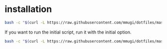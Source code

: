 # installation

``` bash
bash -c "$(curl -L https://raw.githubusercontent.com/mmugi/dotfiles/master/etc/vital.sh)"
```

If you want to run the initial script,
run it with the initial option.

``` bash
bash -c "$(curl -L https://raw.githubusercontent.com/mmugi/dotfiles/master/etc/vital.sh)" init
```
